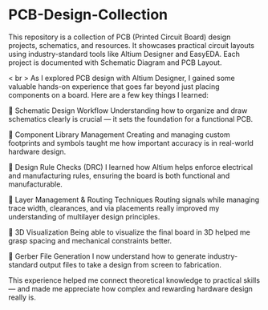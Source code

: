 # PCB-Design-Collection
This repository is a collection of PCB (Printed Circuit Board) design projects, schematics, and resources. It showcases practical circuit layouts using industry-standard tools like Altium Designer and EasyEDA. Each project is documented with Schematic Diagram and PCB Layout.

< br >
As I explored PCB design with Altium Designer, I gained some valuable hands-on experience that goes far beyond just placing components on a board. Here are a few key things I learned:

🔹 Schematic Design Workflow
Understanding how to organize and draw schematics clearly is crucial — it sets the foundation for a functional PCB.

🔹 Component Library Management
Creating and managing custom footprints and symbols taught me how important accuracy is in real-world hardware design.

🔹 Design Rule Checks (DRC)
I learned how Altium helps enforce electrical and manufacturing rules, ensuring the board is both functional and manufacturable.

🔹 Layer Management & Routing Techniques
Routing signals while managing trace width, clearances, and via placements really improved my understanding of multilayer design principles.

🔹 3D Visualization
Being able to visualize the final board in 3D helped me grasp spacing and mechanical constraints better.

🔹 Gerber File Generation
I now understand how to generate industry-standard output files to take a design from screen to fabrication.

This experience helped me connect theoretical knowledge to practical skills — and made me appreciate how complex and rewarding hardware design really is.
